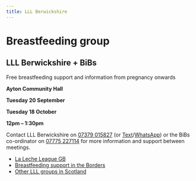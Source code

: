 ```yaml
---
title: LLL Berwickshire
---
```


# Breastfeeding group

## LLL Berwickshire + BiBs

Free breastfeeding support and information from pregnancy onwards

**Ayton Community Hall**

**Tuesday 20 September**

**Tuesday 18 October**

**12pm – 1:30pm**

Contact LLL Berwickshire on [07379 015827](tel:+447379015827) (or [Text](sms:+447379015827)/[WhatsApp](https://wa.me/message/ZARQAJ6XRGNPN1)) or the BiBs co-ordinator on [07775 227114](tel:+447775227114) for more information and support between meetings.

* [La Leche League GB](https://www.laleche.org.uk/get-support/)
* [Breastfeeding support in the Borders](http://www.nhsborders.scot.nhs.uk/patients-and-visitors/our-services/general-services/maternity-services/breastfeeding-support-groups/)
* [Other LLL groups in Scotland](https://breastfeeding.scot/)
